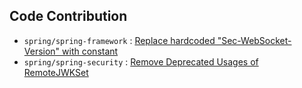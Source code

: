 ## Code Contribution
- `spring/spring-framework` : [Replace hardcoded "Sec-WebSocket-Version" with constant](https://github.com/spring-projects/spring-framework/pull/34319)
- `spring/spring-security` : [Remove Deprecated Usages of RemoteJWKSet](https://github.com/spring-projects/spring-security/pull/16537)



<!--
**kwondh5217/kwondh5217** is a ✨ _special_ ✨ repository because its `README.md` (this file) appears on your GitHub profile.

Here are some ideas to get you started:

- 🔭 I’m currently working on ...
- 🌱 I’m currently learning ...
- 👯 I’m looking to collaborate on ...
- 🤔 I’m looking for help with ...
- 💬 Ask me about ...
- 📫 How to reach me: ...
- 😄 Pronouns: ...
- ⚡ Fun fact: ...
-->
